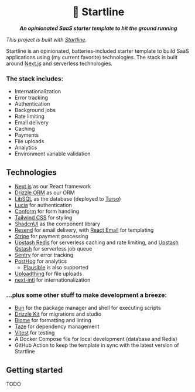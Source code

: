 <p align="center">
  <h1 align="center">🪽 Startline</h1>

  <p align="center">
    <em><strong>An opinionated SaaS starter template to hit the ground running</strong></em>
  </p>
</p>

_This project is built with [Startline](https://github.com/adelrodriguez/startline)._

Startline is an opinionated, batteries-included starter template to build SaaS applications using (my current favorite) technologies. The stack is built around [Next.js](https://nextjs.org) and serverless technologies.

### The stack includes:

- Internationalization
- Error tracking
- Authentication
- Background jobs
- Rate limiting
- Email delivery
- Caching
- Payments
- File uploads
- Analytics
- Environment variable validation

## Technologies

- [Next.js](https://nextjs.org) as our React framework
- [Drizzle ORM](https://drizzle.dev) as our ORM
- [LibSQL](https://libsql.org) as the database (deployed to [Turso](https://turso.tech))
- [Lucia](https://lucia-auth.com) for authentication
- [Conform](https://conform.guide) for form handling
- [Tailwind CSS](https://tailwindcss.com) for styling
- [ShadcnUI](https://ui.shadcn.com) as the component library
- [Resend](https://resend.com) for email delivery, with [React Email](https://react.email) for templating
- [Stripe](https://stripe.com) for payment processing
- [Upstash Redis](https://upstash.com) for serverless caching and rate limiting, and [Upstash Qstash](https://upstash.com/qstash) for serverless job queue
- [Sentry](https://sentry.io) for error tracking
- [PostHog](https://posthog.com) for analytics
  - [Plausible](https://plausible.io) is also supported
- [Uploadthing](https://uploadthing.com) for file uploads
- [next-intl](https://next-intl-docs.vercel.app/) for internationalization

### ...plus some other stuff to make development a breeze:

- [Bun](https://bun.sh) for the package manager and shell for executing scripts
- [Drizzle Kit](https://drizzle.dev/kit) for migrations and studio
- [Biome](https://biomejs.dev) for formatting and linting
- [Taze](https://github.com/antfu/taze) for dependency management
- [Vitest](https://vitest.dev) for testing
- A Docker Compose file for local development (database and Redis)
- GitHub Action to keep the template in sync with the latest version of Startline

## Getting started

TODO
